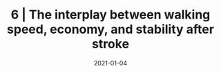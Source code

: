 ---
title: "6 | The interplay between walking speed, economy, and stability after stroke"
collection: publications
permalink: /publication/P6-2023-Stability
date: 2021-01-04
venue: 'Engineering'
paperurl: '/files/2023-Stability.pdf'
link: 'https://www.ingentaconnect.com/content/wk/npt/2023/00000047/00000002/art00003'
citation: 'Awad L., Knarr B., <b>Kudzia P.</b>, Buchanan T. The interplay between walking speed, economy, and stability after stroke . <b>2021</b>'
---